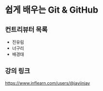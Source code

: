 # 쉽게 배우는 Git & GitHub

## 컨트리뷰터 목록

- 진유림
- 너구리
- 배경태

## 강의 링크
https://www.inflearn.com/users/@jayjinjay